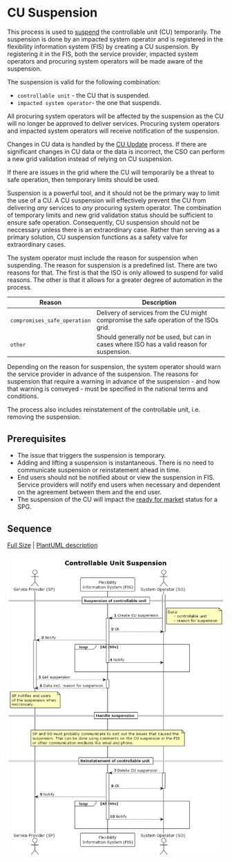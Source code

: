 # CU Suspension

This process is used to [suspend](../concepts/suspension.md) the controllable
unit (CU) temporarily. The suspension is done by an impacted system operator
and is registered in the flexibility information system (FIS) by creating a CU suspension.
By registering it in the FIS, both the service provider, impacted system operators
and procuring system operators will be made aware of the suspension.

The suspension is valid for the following combination:

* `controllable unit` - the CU that is suspended.
* `impacted system operator`- the one that suspends.

All procuring system operators will be affected by the suspension as the CU
will no longer be approved to deliver services. Procuring system operators and
impacted system operators will receive notification of the suspension.

Changes in CU data is handled by the
[CU Update](../processes/controllable-unit-update.md) process. If there are
significant changes in CU data or the data is incorrect, the CSO can perform a
new grid validation instead of relying on CU suspension.

If there are issues in the grid where the CU will temporarily be a threat to safe
operation, then temporary limits should be used.

Suspension is a powerful tool, and it should not be the primary way to limit the
use of a CU. A CU suspension will effectively prevent the CU from delivering _any_
services to _any_ procuring system operator. The combination of temporary limits
and new grid validation status should be sufficient to ensure safe operation.
Consequently, CU suspension should not be neccessary unless there is an extraordinary
case. Rather than serving as a primary solution, CU suspension functions as a
safety valve for extraordinary cases.

The system operator must include the reason for suspension when suspending. The
reason for suspension is a predefined list. There are two reasons for that. The
first is that the ISO is only allowed to suspend for valid reasons. The other is
that it allows for a greater degree of automation in the process.

| Reason                       | Description                                                                                   |
|------------------------------|-----------------------------------------------------------------------------------------------|
| `compromises_safe_operation` | Delivery of services from the CU might compromise the safe operation of the ISOs grid.        |
| `other`                      | Should generally _not_ be used, but can in cases where ISO has a valid reason for suspension. |

Depending on the reason for suspension, the system operator should warn the
service provider in advance of the suspension. The reasons for suspension that
require a warning in advance of the suspension - and how that warning is
conveyed - must be specified in the national terms and conditions.

The process also includes reinstatement of the controllable unit,
i.e. removing the suspension.

## Prerequisites

* The issue that triggers the suspension is temporary.
* Adding and lifting a suspension is instantaneous. There is no need to
  communicate suspension or reinstatement ahead in time.
* End users should not be notified about or view the suspension in FIS. Service
  providers will notify end users when necessary and dependent on the agreement
  between them and the end user.
* The suspension of the CU will impact the [ready for market](https://elhub.github.io/flex-information-system/concepts/ready-for-market/)
  status for a SPG.

## Sequence

[Full Size](../diagrams/controllable_unit_suspension.png)
| [PlantUML description](../diagrams/controllable_unit_suspension.plantuml)

![Service Provider Registration](../diagrams/controllable_unit_suspension.png)
